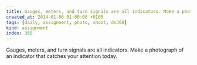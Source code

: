 ```yaml
---
title: Gauges, meters, and turn signals are all indicators. Make a photograph of an indicator that catches your attention today.
created_at: 2014-01-06 01:00:00 +0100
tags: [daily, assignment, photo, shoot, ds360]
kind: assignment
index: 360
---
```


Gauges, meters, and turn signals are all indicators. Make a photograph of an indicator that catches your attention today.

